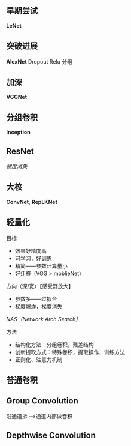 ## 早期尝试

**LeNet**

## 突破进展

**AlexNet**
	Dropout
	Relu
	分组

## 加深

**VGGNet**
## 分组卷积
**Inception**
## ResNet
_梯度消失_
## 大核
**ConvNet**, **RepLKNet**

## 轻量化

目标
+ 效果好精度高
+ 可学习，好训练
+ 精简——参数计算量小
+ 好迁移（VGG > moblieNet）

方向（深/宽）【感受野放大】
+ 参数多——过拟合
+ 梯度爆炸，梯度消失

*NAS（Network Arch Search）*

方法
+ 结构化方法：分组卷积，残差结构
+ 创新提取方式：特殊卷积，提取操作，训练方法
+ 正则化、注意力机制

## 普通卷积

## Group Convolution
沿通道拆 -->通道内部做卷积

## Depthwise Convolution
